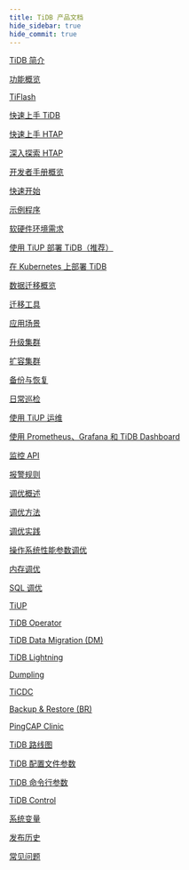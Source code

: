 ```yaml
---
title: TiDB 产品文档
hide_sidebar: true
hide_commit: true
---
```


<LearningPathContainer platform="tidb" title="TiDB" subTitle="TiDB 是 PingCAP 公司自主设计、研发的开源分布式关系型数据库。您可以在这里查看概念介绍、操作指南、应用开发、参考等产品文档。">

<LearningPath label="了解" icon="cloud1">

[TiDB 简介](https://docs.pingcap.com/zh/tidb/v7.1/overview)

[功能概览](https://docs.pingcap.com/zh/tidb/v7.1/basic-features)

[TiFlash](https://docs.pingcap.com/zh/tidb/v7.1/tiflash-overview)

</LearningPath>

<LearningPath label="试用" icon="cloud5">

[快速上手 TiDB](https://docs.pingcap.com/zh/tidb/v7.1/quick-start-with-tidb)

[快速上手 HTAP](https://docs.pingcap.com/zh/tidb/v7.1/quick-start-with-htap)

[深入探索 HTAP](https://docs.pingcap.com/zh/tidb/v7.1/explore-htap)

</LearningPath>

<LearningPath label="开发" icon="doc8">

[开发者手册概览](https://docs.pingcap.com/zh/tidb/v7.1/dev-guide-overview)

[快速开始](https://docs.pingcap.com/zh/tidb/v7.1/dev-guide-build-cluster-in-cloud)

[示例程序](https://docs.pingcap.com/zh/tidb/v7.1/dev-guide-sample-application-spring-boot)

</LearningPath>

<LearningPath label="部署" icon="deploy">

[软硬件环境需求](https://docs.pingcap.com/zh/tidb/v7.1/hardware-and-software-requirements)

[使用 TiUP 部署 TiDB（推荐）](https://docs.pingcap.com/zh/tidb/v7.1/production-deployment-using-tiup)

[在 Kubernetes 上部署 TiDB](https://docs.pingcap.com/zh/tidb-in-kubernetes/stable)

</LearningPath>

<LearningPath label="迁移" icon="cloud3">

[数据迁移概览](https://docs.pingcap.com/zh/tidb/v7.1/migration-overview)

[迁移工具](https://docs.pingcap.com/zh/tidb/v7.1/migration-tools)

[应用场景](https://docs.pingcap.com/zh/tidb/v7.1/migrate-aurora-to-tidb)

</LearningPath>

<LearningPath label="运维" icon="maintain">

[升级集群](https://docs.pingcap.com/zh/tidb/v7.1/upgrade-tidb-using-tiup)

[扩容集群](https://docs.pingcap.com/zh/tidb/v7.1/scale-tidb-using-tiup)

[备份与恢复](https://docs.pingcap.com/zh/tidb/v7.1/backup-and-restore-overview)

[日常巡检](https://docs.pingcap.com/zh/tidb/v7.1/daily-check)

[使用 TiUP 运维](https://docs.pingcap.com/zh/tidb/v7.1/maintain-tidb-using-tiup)

</LearningPath>

<LearningPath label="监控" icon="cloud6">

[使用 Prometheus、Grafana 和 TiDB Dashboard](https://docs.pingcap.com/zh/tidb/v7.1/tidb-monitoring-framework)

[监控 API](https://docs.pingcap.com/zh/tidb/v7.1/tidb-monitoring-api)

[报警规则](https://docs.pingcap.com/zh/tidb/v7.1/alert-rules)

</LearningPath>

<LearningPath label="调优" icon="tidb-cloud-tune">

[调优概述](https://docs.pingcap.com/zh/tidb/v7.1/performance-tuning-overview)

[调优方法](https://docs.pingcap.com/zh/tidb/v7.1/performance-tuning-methods)

[调优实践](https://docs.pingcap.com/zh/tidb/v7.1/performance-tuning-practices)

[操作系统性能参数调优](https://docs.pingcap.com/zh/tidb/v7.1/tune-operating-system)

[内存调优](https://docs.pingcap.com/zh/tidb/v7.1/configure-memory-usage)

[SQL 调优](https://docs.pingcap.com/zh/tidb/v7.1/sql-tuning-overview)

</LearningPath>

<LearningPath label="工具" icon="doc7">

[TiUP](https://docs.pingcap.com/zh/tidb/v7.1/tiup-overview)

[TiDB Operator](https://docs.pingcap.com/zh/tidb/v7.1/tidb-operator-overview)

[TiDB Data Migration (DM)](https://docs.pingcap.com/zh/tidb/v7.1/dm-overview)

[TiDB Lightning](https://docs.pingcap.com/zh/tidb/v7.1/tidb-lightning-overview)

[Dumpling](https://docs.pingcap.com/zh/tidb/v7.1/dumpling-overview)

[TiCDC](https://docs.pingcap.com/zh/tidb/v7.1/ticdc-overview)

[Backup & Restore (BR)](https://docs.pingcap.com/zh/tidb/v7.1/backup-and-restore-overview)

[PingCAP Clinic](https://docs.pingcap.com/zh/tidb/v7.1/clinic-introduction)

</LearningPath>

<LearningPath label="参考" icon="cloud-dev">

[TiDB 路线图](https://docs.pingcap.com/zh/tidb/dev/tidb-roadmap)

[TiDB 配置文件参数](https://docs.pingcap.com/zh/tidb/v7.1/tidb-configuration-file)

[TiDB 命令行参数](https://docs.pingcap.com/zh/tidb/v7.1/command-line-flags-for-tidb-configuration)

[TiDB Control](https://docs.pingcap.com/zh/tidb/v7.1/tidb-control)

[系统变量](https://docs.pingcap.com/zh/tidb/v7.1/system-variables)

[发布历史](https://docs.pingcap.com/zh/tidb/v7.1/release-notes)

[常见问题](https://docs.pingcap.com/zh/tidb/v7.1/faq-overview)

</LearningPath>

</LearningPathContainer>
